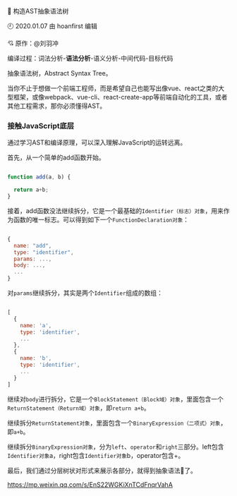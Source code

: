 🐾 构造AST抽象语法树

🕘 2020.01.07 由 hoanfirst 编辑

:cupid: 原作：@刘羽冲

编译过程：词法分析-**语法分析**-语义分析-中间代码-目标代码

抽象语法树，Abstract Syntax Tree。

当你不止于想做一个前端工程师，而是希望自己也能写出像vue、react之类的大型框架，或像webpack、vue-cli、react-create-app等前端自动化的工具，或者其他工程需求，那你必须懂得AST。


### 接触JavaScript底层

通过学习AST和编译原理，可以深入理解JavaScript的运转远离。

首先，从一个简单的add函数开始。

```javascript

function add(a, b) {

  return a+b;
}

```


接着，add函数没法继续拆分，它是一个最基础的`Identifier（标志）对象`，用来作为函数的唯一标志。可以得到如下一个`FunctionDeclaration对象`：

```javascript

{
  name: "add",
  type: "identifier",
  params: ...,
  body: ...,
  ...
}
```


对`params`继续拆分，其实是两个`Identifier`组成的数组：

```javascript

[
  {
    name: 'a',
    type: 'identifier',
    ...
  },
  {
    name: 'b',
    type: 'identifier',
    ...
  }
]
```


继续对`body`进行拆分，它是一个`BlockStatement（Block域）对象`，里面包含一个`ReturnStatement（Return域）对象`，即`return a+b`。

继续拆分`ReturnStatement对象`，里面包含一个`BinaryExpression（二项式）对象`，即`a+b`。

继续拆分`BinaryExpression对象`，分为`left`、`operator`和`right`三部分。left包含`Identifier对象`a，right包含`Identifier对象`b，operator包含+。

最后，我们通过分层树状对形式来展示各部分，就得到抽象语法🌲了。



https://mp.weixin.qq.com/s/EnS22WGKiXnTCdFnqrVahA




